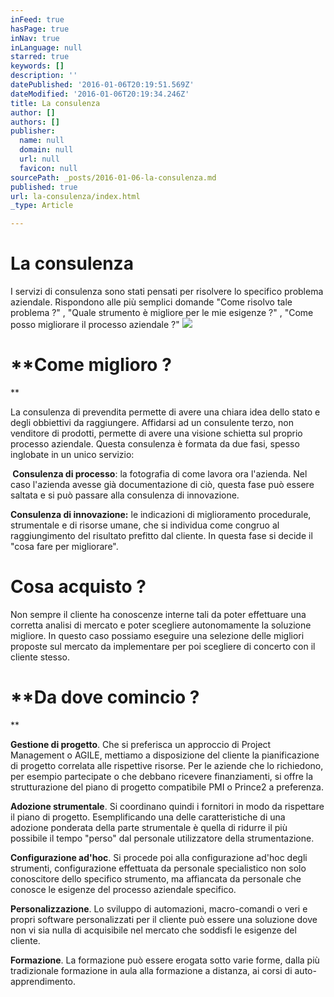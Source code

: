 ```yaml
---
inFeed: true
hasPage: true
inNav: true
inLanguage: null
starred: true
keywords: []
description: ''
datePublished: '2016-01-06T20:19:51.569Z'
dateModified: '2016-01-06T20:19:34.246Z'
title: La consulenza
author: []
authors: []
publisher:
  name: null
  domain: null
  url: null
  favicon: null
sourcePath: _posts/2016-01-06-la-consulenza.md
published: true
url: la-consulenza/index.html
_type: Article

---
```

# **La consulenza**

I servizi di consulenza sono stati pensati per risolvere lo specifico problema aziendale. Rispondono alle più semplici domande "Come risolvo tale problema ?" , "Quale strumento è migliore per le mie esigenze ?" , "Come posso migliorare il processo aziendale ?" ![](https://the-grid-user-content.s3-us-west-2.amazonaws.com/399306cc-f686-41c7-a4c8-a43897a8e929.png)

# **Come miglioro ? 
**

La consulenza di prevendita permette di avere una chiara idea dello stato e degli obbiettivi da raggiungere. Affidarsi ad un consulente terzo, non venditore di prodotti, permette di avere una visione schietta sul proprio processo aziendale. Questa consulenza è formata da due fasi, spesso inglobate in un unico servizio:

** Consulenza di processo**: la fotografia di come lavora ora l'azienda. Nel caso l'azienda avesse già documentazione di ciò, questa fase può essere saltata e si può passare alla consulenza di innovazione.  

**Consulenza di innovazione:** le indicazioni di miglioramento procedurale, strumentale e di risorse umane, che si individua come congruo al raggiungimento del risultato prefitto dal cliente. In questa fase si decide il "cosa fare per migliorare". 

# **Cosa acquisto ?**

Non sempre il cliente ha conoscenze interne tali da poter effettuare una corretta analisi di mercato e poter scegliere autonomamente la soluzione migliore. In questo caso possiamo eseguire una selezione delle migliori proposte sul mercato da implementare per poi scegliere di concerto con il cliente stesso. 

# **Da dove comincio ?
**

**Gestione di progetto**. Che si preferisca un approccio di Project Management o AGILE, mettiamo a disposizione del cliente la pianificazione di progetto correlata alle rispettive risorse. Per le aziende che lo richiedono, per esempio partecipate o che debbano ricevere finanziamenti, si offre la strutturazione del piano di progetto compatibile PMI o Prince2 a preferenza. 

**Adozione strumentale**. Si coordinano quindi i fornitori in modo da rispettare il piano di progetto. Esemplificando una delle caratteristiche di una adozione ponderata della parte strumentale è quella di ridurre il più possibile il tempo "perso" dal personale utilizzatore della strumentazione. 

**Configurazione ad'hoc**. Si procede poi alla configurazione ad'hoc degli strumenti, configurazione effettuata da personale specialistico non solo conoscitore dello specifico strumento, ma affiancata da personale che conosce le esigenze del processo aziendale specifico. 

**Personalizzazione**. Lo sviluppo di automazioni, macro-comandi o veri e propri software personalizzati per il cliente può essere una soluzione dove non vi sia nulla di acquisibile nel mercato che soddisfi le esigenze del cliente. 

**Formazione**. La formazione può essere erogata sotto varie forme, dalla più tradizionale formazione in aula alla formazione a distanza, ai corsi di auto-apprendimento.